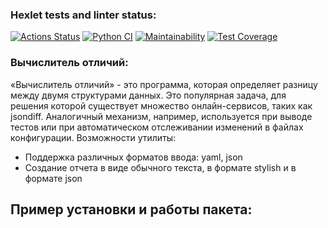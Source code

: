 ### Hexlet tests and linter status:
[![Actions Status](https://github.com/MrMAx-26/python-project-50/actions/workflows/hexlet-check.yml/badge.svg)](https://github.com/MrMAx-26/python-project-50/actions)
[![Python CI](https://github.com/MrMAx-26/python-project-50/actions/workflows/pyci.yml/badge.svg)](https://github.com/MrMAx-26/python-project-50/actions/workflows/pyci.yml)
[![Maintainability](https://api.codeclimate.com/v1/badges/093de477877707bb825c/maintainability)](https://codeclimate.com/github/MrMAx-26/python-project-50/maintainability)
[![Test Coverage](https://api.codeclimate.com/v1/badges/093de477877707bb825c/test_coverage)](https://codeclimate.com/github/MrMAx-26/python-project-50/test_coverage)

### Вычислитель отличий:
«Вычислитель отличий» - это программа, которая определяет разницу между двумя структурами данных. Это популярная задача, для решения которой существует множество онлайн-сервисов, таких как jsondiff. Аналогичный механизм, например, используется при выводе тестов или при автоматическом отслеживании изменений в файлах конфигурации.
Возможности утилиты:
* Поддержка различных форматов ввода: yaml, json
* Создание отчета в виде обычного текста, в формате stylish и в формате json

## Пример установки и работы пакета:
